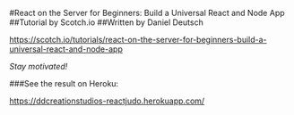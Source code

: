 #React on the Server for Beginners: Build a Universal React and Node App
##Tutorial by Scotch.io
##Written by Daniel Deutsch

https://scotch.io/tutorials/react-on-the-server-for-beginners-build-a-universal-react-and-node-app

*Stay motivated!*

###See the result on Heroku:

https://ddcreationstudios-reactjudo.herokuapp.com/
